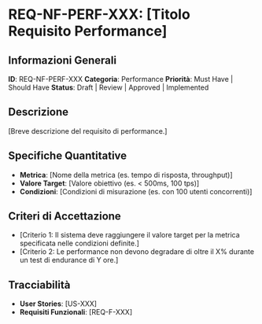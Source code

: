 # REQ-NF-PERF-XXX: [Titolo Requisito Performance]

## Informazioni Generali

**ID**: REQ-NF-PERF-XXX
**Categoria**: Performance
**Priorità**: Must Have | Should Have
**Status**: Draft | Review | Approved | Implemented

## Descrizione

[Breve descrizione del requisito di performance.]

## Specifiche Quantitative

- **Metrica**: [Nome della metrica (es. tempo di risposta, throughput)]
- **Valore Target**: [Valore obiettivo (es. < 500ms, 100 tps)]
- **Condizioni**: [Condizioni di misurazione (es. con 100 utenti concorrenti)]

## Criteri di Accettazione

- [Criterio 1: Il sistema deve raggiungere il valore target per la metrica specificata nelle condizioni definite.]
- [Criterio 2: Le performance non devono degradare di oltre il X% durante un test di endurance di Y ore.]

## Tracciabilità

- **User Stories**: [US-XXX]
- **Requisiti Funzionali**: [REQ-F-XXX]
